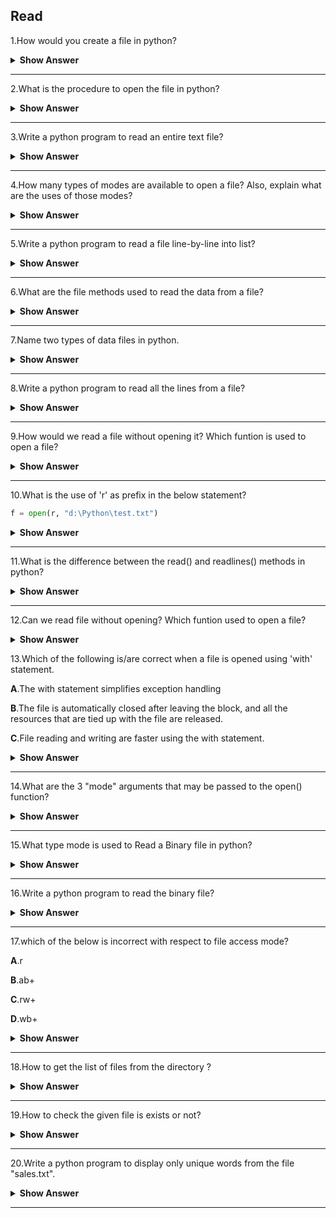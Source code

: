 ## Read

1.How would you create a file in python?

<details><summary><b>Show Answer</b></summary>

- In python, we use `open()` built-in function to create a file.
```python
open("myfile.txt","W+")
```
- If `myfile.txt` exists, the file would be opened. If not, it will create a file and open the created file.
	
**Note**: Files will be created within the current directory (the directory wherever your Python code runs).

</details>

---

2.What is the procedure to open the file in python?

<details><summary><b>Show Answer</b></summary>

We can use the same code that we use to create a file.
	
```python	
open("myfile.txt","r") as fObj6.
```
	
</details>

---

3.Write a python program to read an entire text file?

<details><summary><b>Show Answer</b></summary>

Consider you have some **.txt file**, the following code is used to read that text file.

```python
def file_read(fname):
    txt = open(fname)
    print(txt.read())
file_read('test.txt')
```

</details>

---

4.How many types of modes are available to open a file? Also, explain what are the uses of those modes?

<details><summary><b>Show Answer</b></summary>

- There are four different methods(modes) to open a file,
  
i)"r" - Read - Default value. Opens a file for reading, ans shows error if the file does not exist.

ii)"a" - Append - Opens a file for appending, and creates the file if it does not exist.

iii)"w" - Write - Opens a file for writing, and creates the file if it does not exist.

iv)"x" - Create - Creates the specified file, and returns an error if the file exists.

</details>

---

5.Write a python program to read a file line-by-line into list?

<details><summary><b>Show Answer</b></summary>

```python
with open("myFile.txt") as fObj:
    liData = fObj.readlines()
    print(liData)
```

- Each line within the file is saved as one part in the list. The size of the list remains same as the range of the lines lies within the file.
- Once the file content is read within the list, we simply need to loop over every element within the list and perform the desired operation.

</details>

---

6.What are the file methods used to read the data from a file?

<details><summary><b>Show Answer</b></summary>

- There are three methods in python to read data from file,

1.read(chars): In python, read() method is used to read the specified number of characters from the current position.

2.readline(): This method reads the characters starting from the current reading position to a newline character.

3.readlines(): This method reads all lines until the end of file and returns a list object.

</details>

---

7.Name two types of data files in python.

<details><summary><b>Show Answer</b></summary>

- In python, we have two types of data files,

i)Text File-A document that consists of human readable characters, which might be opened by any text editor. 

ii)Binary File- contains non-human readable characters and symbols, that requires specific programs to access its contents.

</details>

---

8.Write a python program to read all the lines from a file?

<details><summary><b>Show Answer</b></summary>

To read all the lines from the file, we have so many methods. Following is one of the method.

```python
L = ["Welcome\n", "to\n", "my\n","world\n"]
file1 = open('text.txt', 'w')
file1.writelines(L)
file1.close()
file1 = open('text.txt', 'r')
Lines = file1.readlines()
count = 0
for line in Lines:
	count += 1
	print("Line{}: {}".format(count, line.strip()))

```

**Output**:

Line1: Welcome

Line2: to

Line3: my

Line4: world

</details>

---

9.How would we read a file without opening it? Which funtion is used to open a file?

<details><summary><b>Show Answer</b></summary>

- No,we can't read a file without opening it.
- open() function used to open a file.

</details>

---

10.What is the use of 'r' as prefix in the below statement?  

```python   
f = open(r, "d:\Python\test.txt")
```

<details><summary><b>Show Answer</b></summary>

```python
f = open(r, "d:\Python\test.txt")
```

In the above program, 'r' makes the string as raw string, which means, there is no special character in the string.

</details>

---

11.What is the difference between the read() and readlines() methods in python?

<details><summary><b>Show Answer</b></summary>

- The read() method returns the file's entire contents as a single string value.
- The readlines() method returns a list of strings, where each string is a line from the file contents.

</details>

---

12.Can we read file without opening? Which funtion used to open a file?

<details><summary><b>Show Answer</b></summary>

- No,we can't able to read file without opening.
- If you want to read a file, open the file first then, use open() function to open a file.
  
</details>

13.Which of the following is/are correct when a file is opened using 'with' statement.

**A**.The with statement simplifies exception handling

**B**.The file is automatically closed after leaving the block, and all the resources that are tied up with the file are released.

**C**.File reading and writing are faster using the with statement.

<details><summary><b>Show Answer</b></summary>

option A and B are the correct statements.

<details><summary><b>Explanation</b></summary>

- The with statement simplifies exception handling by encapsulating common preparation and cleanup tasks.
- This additionally ensures that a file is automatically closed when leaving the block.
- As the file is closed automatically, it ensures that each one the resources that are bound with the file are released.

</details>
</details>

---

14.What are the 3 "mode" arguments that may be passed to the open() function?

<details><summary><b>Show Answer</b></summary>

- 'r','w' and 'a' are the three mode arguments that can be passed to the open() function.
- 
i) 'r'-it's used for read mode.

ii) 'w'-it's used for write mode.

iii) 'a'-this is used for an append mode.

</details>

---

15.What type mode is used to Read a Binary file in python?

<details><summary><b>Show Answer</b></summary>

In python, we can use **rb** mode in the *open()* function to read a binary file.

</details>

---

16.Write a python program to read the binary file?

<details><summary><b>Show Answer</b></summary>

```python
f = open('C:\img.png', 'rb') # opening a binary file
content = f.read() # reading all lines
print(content)
f.close()
```

- Using 'rb' mode, we can read the binary file in python.

</details>

---

17.which of the below is incorrect with respect to file access mode?

**A**.r

**B**.ab+

**C**.rw+

**D**.wb+

<details><summary><b>Show Answer</b></summary>

Option c

<details><summary><b>Explanation</b></summary>

> r: This mode opens an existing file as read-only mode. The file pointer exists at the beginning.

> ab+:This mode is used to open a file to append and read, both in binary format.

> wb+: This is used to open the file to write and read, both in binary format.

</details>
</details>

---

18.How to get the list of files from the directory ?

<details><summary><b>Show Answer</b></summary>

**os.listdir()** - This method is used to get all the files from the particular directory.

</details>

---

19.How to check the given file is exists or not?

<details><summary><b>Show Answer</b></summary>

Use the **os.path.isfile('file_path')** function to see whether a file exists. Pass the file name or file path to the current perform as associate degree argument. This returns True if a file is present in the given path. Otherwise, it returns False.

</details>

---

20.Write a python program to display only unique words from the file "sales.txt".

<details><summary><b>Show Answer</b></summary>

```python
f = open("sales.txt", "r")
d = f.read()
d = d.split()
str = " "
m = []
for i in d:
  if i not in str:
       str=str+i
       print(i, end=" ")
f.close()
```

</details>

----
